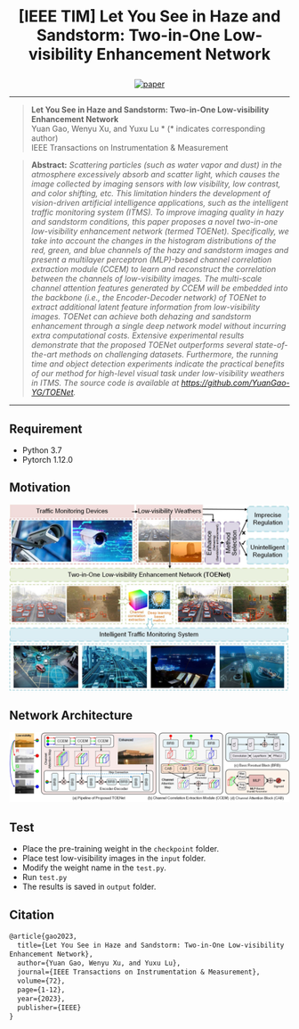 # <p align=center> [IEEE TIM] Let You See in Haze and Sandstorm: Two-in-One Low-visibility Enhancement Network</p>

<div align="center">

[![paper](https://img.shields.io/badge/paper-blue.svg)]([https://openaccess.thecvf.com/content/CVPR2023W/NTIRE/html/Guo_SCANet_Self-Paced_Semi-Curricular_Attention_Network_for_Non-Homogeneous_Image_Dehazing_CVPRW_2023_paper.html](https://doi.org/10.1109/TIM.2023.3304668))
  


</div>

---
>**Let You See in Haze and Sandstorm: Two-in-One Low-visibility Enhancement Network**<br>  Yuan Gao, Wenyu Xu, and Yuxu Lu * (* indicates corresponding author) <br> 
>IEEE Transactions on Instrumentation & Measurement

> **Abstract:** *Scattering particles (such as water vapor and dust) in the atmosphere excessively absorb and scatter light, which causes the image collected by imaging sensors with low visibility, low contrast, and color shifting, etc. This limitation hinders the development of vision-driven artificial intelligence applications, such as the intelligent traffic monitoring system (ITMS). To improve imaging quality in hazy and sandstorm conditions, this paper proposes a novel two-in-one low-visibility enhancement network (termed TOENet). Specifically, we take into account the changes in the histogram distributions of the red, green, and blue channels of the hazy and sandstorm images and present a multilayer perceptron (MLP)-based channel correlation extraction module (CCEM) to learn and reconstruct the correlation between the channels of low-visibility images. The multi-scale channel attention features generated by CCEM will be embedded into the backbone (i.e., the Encoder-Decoder network) of TOENet to extract additional latent feature information from low-visibility images. TOENet can achieve both dehazing and sandstorm enhancement through a single deep network model without incurring extra computational costs. Extensive experimental results demonstrate that the proposed TOENet outperforms several state-of-the-art methods on challenging datasets. Furthermore, the running time and object detection experiments indicate the practical benefits of our method for high-level visual task under low-visibility weathers in ITMS. The source code is available at https://github.com/YuanGao-YG/TOENet.*
<hr />

## Requirement

- Python 3.7
- Pytorch 1.12.0

## Motivation
![Image](images/Motivation.jpg)

## Network Architecture
![Image](images/Network.jpg)

## Test
* Place the pre-training weight in the `checkpoint` folder.
* Place test low-visibility images in the `input` folder.
* Modify the weight name in the `test.py`.<br>
* Run `test.py`
* The results is saved in `output` folder.

## Citation

```
@article{gao2023,
  title={Let You See in Haze and Sandstorm: Two-in-One Low-visibility Enhancement Network},
  author={Yuan Gao, Wenyu Xu, and Yuxu Lu},
  journal={IEEE Transactions on Instrumentation & Measurement},
  volume={72},
  page={1-12},
  year={2023},
  publisher={IEEE}
}
